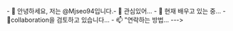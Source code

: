 <font class="papago-parent"><font class="papago-source" style="display:none;">- 👋 Hi, I’m @Mjseo94
</font>- 👋 안녕하세요, 저는 @Mjseo94입니다.</font><font class="papago-parent"><font class="papago-source" style="display:none;">- 👀 I’m interested in ...</font>- 👀 관심있어...</font><font class="papago-parent"><font class="papago-source" style="display:none;">
</font>
</font><font class="papago-parent"><font class="papago-source" style="display:none;">- 🌱 I’m currently learning ...</font>- 🌱 현재 배우고 있는 중...</font><font class="papago-parent"><font class="papago-source" style="display:none;">
</font>
</font><font class="papago-parent"><font class="papago-source" style="display:none;">- 💞️ I’m looking to collaborate on ...</font>- 💞collaboration을 검토하고 있습니다...</font><font class="papago-parent"><font class="papago-source" style="display:none;">
</font>
</font><font class="papago-parent"><font class="papago-source" style="display:none;">- 📫 How to reach me ...</font>- 📫 "연락하는 방법...</font><font class="papago-parent"><font class="papago-source" style="display:none;">
</font>
</font><font class="papago-parent"><font class="papago-source" style="display:none;">
</font>
</font><font class="papago-parent"><font class="papago-source" style="display:none;"><!---
</font><!---</font><font class="papago-parent"><font class="papago-source" style="display:none;">Mjseo94/Mjseo94 is a ✨ special ✨ repository because its `README.md` (this file) appears on your GitHub profile.</font>Mjseo94/Mjseo94는 GitHub 프로필에 README.md(이 파일)이 표시되므로 ✨스페셜 저장소입니다.</font><font class="papago-parent"><font class="papago-source" style="display:none;">
</font>
</font><font class="papago-parent"><font class="papago-source" style="display:none;">You can click the Preview link to take a look at your changes.</font>[ Preview ]링크를 클릭하여 변경을 확인할 수 있습니다.</font><font class="papago-parent"><font class="papago-source" style="display:none;">
</font>
</font><font class="papago-parent"><font class="papago-source" style="display:none;">--->
</font>---></font>
